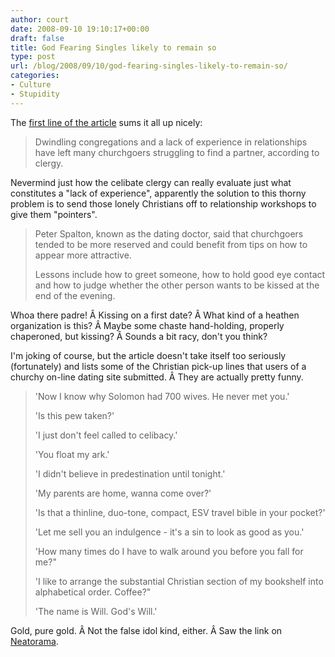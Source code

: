 ```yaml
---
author: court
date: 2008-09-10 19:10:17+00:00
draft: false
title: God Fearing Singles likely to remain so
type: post
url: /blog/2008/09/10/god-fearing-singles-likely-to-remain-so/
categories:
- Culture
- Stupidity
---
```


The [first line of the article](http://www.telegraph.co.uk/news/newstopics/religion/2694175/Christians-learn-the-art-of-dating.html) sums it all up nicely:


<blockquote>Dwindling congregations and a lack of experience in relationships have left many churchgoers struggling to find a partner, according to clergy.</blockquote>


Nevermind just how the celibate clergy can really evaluate just what constitutes a "lack of experience", apparently the solution to this thorny problem is to send those lonely Christians off to relationship workshops to give them "pointers".


<blockquote>Peter Spalton, known as the dating doctor, said that churchgoers tended to be more reserved and could benefit from tips on how to appear more attractive.

Lessons include how to greet someone, how to hold good eye contact and how to judge whether the other person wants to be kissed at the end of the evening.</blockquote>


Whoa there padre! Â Kissing on a first date? Â What kind of a heathen organization is this? Â Maybe some chaste hand-holding, properly chaperoned, but kissing? Â Sounds a bit racy, don't you think?

I'm joking of course, but the article doesn't take itself too seriously (fortunately) and lists some of the Christian pick-up lines that users of a churchy on-line dating site submitted. Â They are actually pretty funny.


<blockquote>'Now I know why Solomon had 700 wives. He never met you.'

'Is this pew taken?'

'I just don't feel called to celibacy.'

'You float my ark.'

'I didn't believe in predestination until tonight.'

'My parents are home, wanna come over?'

'Is that a thinline, duo-tone, compact, ESV travel bible in your pocket?'

'Let me sell you an indulgence - it's a sin to look as good as you.'

'How many times do I have to walk around you before you fall for me?"

'I like to arrange the substantial Christian section of my bookshelf into alphabetical order. Coffee?"

'The name is Will. God's Will.'</blockquote>


Gold, pure gold. Â Not the false idol kind, either. Â Saw the link on [Neatorama](http://www.neatorama.com/2008/09/10/dating-tips-for-churchgoers/).
